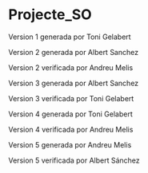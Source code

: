 # Projecte_SO
Version 1 generada por Toni Gelabert

Version 2 generada por Albert Sanchez

Version 2 verificada por Andreu Melis

Version 3 generada por Albert Sanchez

Version 3 verificada por Toni Gelabert

Version 4 generada por Toni Gelabert

Version 4 verificada por Andreu Melis

Version 5 generada por Andreu Melis

Version 5 verificada por Albert Sánchez
